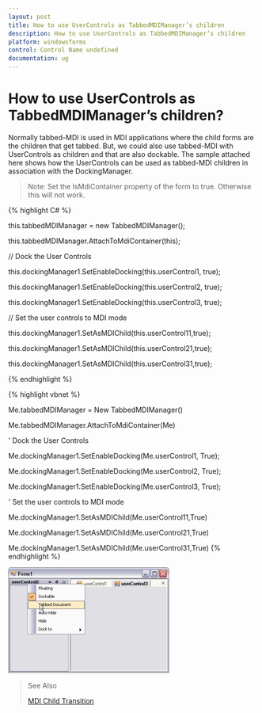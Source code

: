 ```yaml
---
layout: post
title: How to use UserControls as TabbedMDIManager’s children
description: How to use UserControls as TabbedMDIManager’s children
platform: windowsforms
control: Control Name undefined
documentation: ug
---
```





# How to use UserControls as TabbedMDIManager’s children?

 Normally tabbed-MDI is used in MDI applications where the child forms are the children that get tabbed. But, we could also use tabbed-MDI with UserControls as children and that are also dockable. The sample attached here shows how the UserControls can be used as tabbed-MDI children in association with the DockingManager.



> Note: Set the IsMdiContainer property of the form to true. Otherwise this will not work.


{% highlight C# %}




this.tabbedMDIManager = new TabbedMDIManager();

this.tabbedMDIManager.AttachToMdiContainer(this);



// Dock the User Controls

this.dockingManager1.SetEnableDocking(this.userControl1, true);

this.dockingManager1.SetEnableDocking(this.userControl2, true);

this.dockingManager1.SetEnableDocking(this.userControl3, true);



// Set the user controls to MDI mode

this.dockingManager1.SetAsMDIChild(this.userControl11,true);

this.dockingManager1.SetAsMDIChild(this.userControl21,true);

this.dockingManager1.SetAsMDIChild(this.userControl31,true);

{% endhighlight %}


{% highlight vbnet %}



Me.tabbedMDIManager = New TabbedMDIManager()

Me.tabbedMDIManager.AttachToMdiContainer(Me)



' Dock the User Controls

Me.dockingManager1.SetEnableDocking(Me.userControl1, True);

Me.dockingManager1.SetEnableDocking(Me.userControl2, True);

Me.dockingManager1.SetEnableDocking(Me.userControl3, True);



' Set the user controls to MDI mode

Me.dockingManager1.SetAsMDIChild(Me.userControl11,True)

Me.dockingManager1.SetAsMDIChild(Me.userControl21,True)

Me.dockingManager1.SetAsMDIChild(Me.userControl31,True)
{% endhighlight %}


![](MDIChild_images/MDIChild_img2.jpeg) 


> See Also
>
> [MDI Child Transition](/windowsforms/Tools/DockingPackage/Advanced-Features.html#mdi-child-transition)

